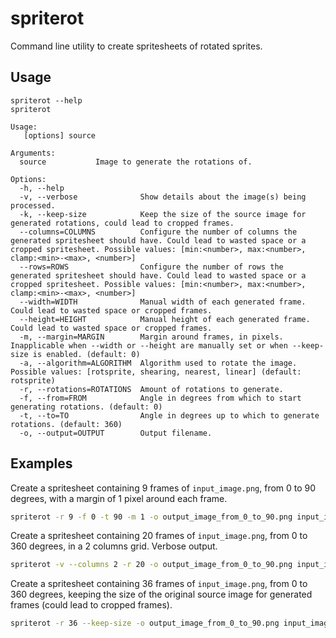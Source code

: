 # spriterot
Command line utility to create spritesheets of rotated sprites.

## Usage
```
spriterot --help                                                        
spriterot

Usage:
   [options] source

Arguments:
  source           Image to generate the rotations of.

Options:
  -h, --help
  -v, --verbose              Show details about the image(s) being processed.
  -k, --keep-size            Keep the size of the source image for generated rotations, could lead to cropped frames.
  --columns=COLUMNS          Configure the number of columns the generated spritesheet should have. Could lead to wasted space or a cropped spritesheet. Possible values: [min:<number>, max:<number>, clamp:<min>-<max>, <number>]
  --rows=ROWS                Configure the number of rows the generated spritesheet should have. Could lead to wasted space or a cropped spritesheet. Possible values: [min:<number>, max:<number>, clamp:<min>-<max>, <number>]
  --width=WIDTH              Manual width of each generated frame. Could lead to wasted space or cropped frames.
  --height=HEIGHT            Manual height of each generated frame. Could lead to wasted space or cropped frames.
  -m, --margin=MARGIN        Margin around frames, in pixels. Inapplicable when --width or --height are manually set or when --keep-size is enabled. (default: 0)
  -a, --algorithm=ALGORITHM  Algorithm used to rotate the image. Possible values: [rotsprite, shearing, nearest, linear] (default: rotsprite)
  -r, --rotations=ROTATIONS  Amount of rotations to generate.
  -f, --from=FROM            Angle in degrees from which to start generating rotations. (default: 0)
  -t, --to=TO                Angle in degrees up to which to generate rotations. (default: 360)
  -o, --output=OUTPUT        Output filename.
```

## Examples

Create a spritesheet containing 9 frames of `input_image.png`, from 0 to 90 degrees, with a margin of 1 pixel around each frame.
```bash
spriterot -r 9 -f 0 -t 90 -m 1 -o output_image_from_0_to_90.png input_image.png
```

Create a spritesheet containing 20 frames of `input_image.png`, from 0 to 360 degrees, in a 2 columns grid. Verbose output.
```bash
spriterot -v --columns 2 -r 20 -o output_image_from_0_to_90.png input_image.png
```

Create a spritesheet containing 36 frames of `input_image.png`, from 0 to 360 degrees, keeping the size of the original source image for generated frames (could lead to cropped frames).
```bash
spriterot -r 36 --keep-size -o output_image_from_0_to_90.png input_image.png
```
